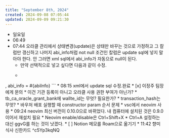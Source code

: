 ```yaml
---
title: "September 8th, 2024"
created: 2024-09-08 07:05:44
updated: 2024-09-09 09:21:30
---
```

  * 일요일
  * 06:49
  * 07:44 오라클 관리에서 상태변경(update)은 상태만 바꾸는 것으로 가정하고 그 칼럼만 갱신하고 나머지 abi_info처럼 not null 조건인 칼럼은 update sql에 넣지 말아야 한다. 안 그러면 xml sql에서 abi_info가 자동으로 null이 된다.
    * 만약 선택적으로 넣고 싶다면 다음과 같이 수정.
    * ```sql
 <if test="abiInfo != null">
            , abi_info = #{abiInfo}
 </if>```
  * 08:15 xml에서 update sql 수정.완료
  * [x] 이정주 팀장에게 문의
    * 이건 기관 등록이 아니고 오라클 사용 권한 부여가 아닌가?
    * tb_ca_oracle_grant_bank에 wallte_id는 무엇? 필요한가?
    * transaction_hash는 무엇?
    * 바우처 배포 실행할 때 constructor param 순서 문제
  * vsc에서 neovim 사용
    * 09:24 neovim 최신 버전이 0.10.0으로 바뀌었다. 내 컴퓨터에 설치된 것은 0.9.0이어서 재설치 필요
    * Neovim enable/disable은 Ctrl+Shift+X
    * Ctrl+A 설정하는 대신 ggvG를 하는 것이 낫겠다.
  * [ ] Notion 메모를 Roam으로 옮기기
  * 11:42 향미 식사 신한카드 ^c5Yp3kqNQ